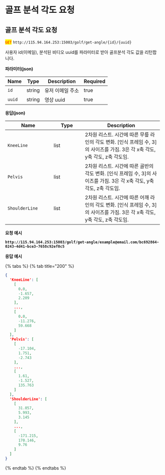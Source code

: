 # 골프 분석 각도 요청

## 골프 분석 각도 요청

<mark style="color:red;">`GET`</mark> `http://115.94.164.253:15003/golf/get-angle/{id}/{uuid}`

사용자 id(이메일), 분석된 비디오 uuid를 파라미터로 받아 골프분석 각도 값을 리턴합니다.

**파라미터(json)**

<table><thead><tr><th>Name</th><th>Type</th><th>Description</th><th data-type="checkbox">Required</th></tr></thead><tbody><tr><td><code>id</code></td><td>string</td><td>유저 이메일 주소</td><td>true</td></tr><tr><td><code>uuid</code></td><td>string</td><td>영상 uuid</td><td>true</td></tr></tbody></table>

**응답(json)**

<table><thead><tr><th width="134">Name</th><th width="86">Type</th><th>Description</th></tr></thead><tbody><tr><td><code>KneeLine</code></td><td>list</td><td>2차원 리스트. 시간에 따른 무릎 라인의 각도 변화. [인식 프레임 수, 3]의 사이즈를 가짐. 3은 각 x축 각도, y축 각도, z축 각도임.</td></tr><tr><td><code>Pelvis</code></td><td>list</td><td>2차원 리스트. 시간에 따른 골반의 각도 변화. [인식 프레임 수, 3]의 사이즈를 가짐. 3은 각 x축 각도, y축 각도, z축 각도임.</td></tr><tr><td><code>ShoulderLine</code></td><td>list</td><td>2차원 리스트. 시간에 따른 어깨 라인의 각도 변화. [인식 프레임 수, 3]의 사이즈를 가짐. 3은 각 x축 각도, y축 각도, z축 각도임.</td></tr></tbody></table>

**요청 예시**

<pre class="language-json"><code class="lang-json"><strong>http://115.94.164.253:15003/golf/get-angle/example@email.com/bc692864-0243-4d41-bce3-7658c92ef0c5
</strong></code></pre>

**응답 예시**

{% tabs %}
{% tab title="200" %}
```json
{
  'KneeLine': [
    [
      0.0,
      -1.657,
      2.209
    ],
    ...,
    [
      0.0,
      -11.276,
      59.668
    ]
  ],
  'Pelvis': [
    [
      -17.104,
      1.751,
      -2.743
    ],
    ...,
    [
      1.61,
      -1.527,
      135.763
    ]
  ],
  'ShoulderLine': [
    [
      31.057,
      5.993,
      3.145
    ],
    ...,
    [
      -171.215,
      170.146,
      9.76
    ]
  ]
}
```
{% endtab %}
{% endtabs %}
